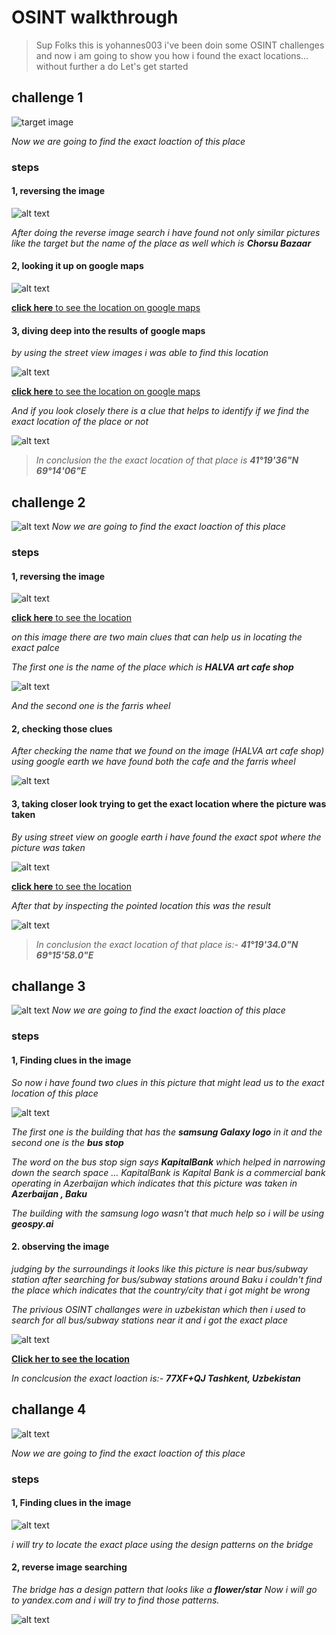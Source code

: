 # OSINT  walkthrough


> Sup Folks this is yohannes003 i've been doin some OSINT challenges and now i am going to show you how i found the exact locations... without further a do Let's get started

## challenge 1
![target image](IMG_2597.jpg)

*Now we are going to find the exact loaction of this place*
### steps
#### 1, reversing the image
![alt text](<Screenshot from 2024-07-18 14-11-20.png>)

*After doing the reverse image search i have found not only similar pictures like the target but the name of the place as well which is **Chorsu Bazaar***

#### 2, looking it up on google maps
![alt text](<Screenshot from 2024-07-18 14-11-51.png>)

[**click here** to see the location on google maps ](https://www.google.com/maps/dir/41.3273344,69.2830059/Chorsu+Bazaar,+Tafakkur+ko'chasi,+Tashkent,+Uzbekistan/@41.3265781,69.2349869,69m/data=!3m1!1e3!4m8!4m7!1m0!1m5!1m1!1s0x38ae8b9cdd04953d:0xf8109d550917a88e!2m2!1d69.2350318!2d41.3267357?entry=ttu)

#### 3, diving deep into the results of google maps

*by using the street view images i was able to find this location*

![alt text](<Screenshot from 2024-07-19 04-20-49.png>)

[**click here** to see the location on google maps ](https://www.google.com/maps/@41.326992,69.234329,3a,75y,193.02h,104.34t/data=!3m8!1e1!3m6!1sAF1QipNCBd40yminrRv4ggaK7zXae6Y4n-yUIhMGvfNF!2e10!3e11!6shttps:%2F%2Flh5.googleusercontent.com%2Fp%2FAF1QipNCBd40yminrRv4ggaK7zXae6Y4n-yUIhMGvfNF%3Dw900-h600-k-no-pi-14.340108030184226-ya23.023887977348465-ro0-fo90!7i7168!8i3581?coh=205410&entry=ttu)

*And if you look closely there is a clue that helps to identify if we find the exact location of the place or not*

![alt text](<Screenshot from 2024-07-19 04-37-00.png>)

>*In conclusion the the exact location of that place is **41°19'36"N 69°14'06"E***




## challenge 2

![alt text](IMG_2626.jpg)
*Now we are going to find the exact loaction of this place*
### steps
#### 1, reversing the image

![alt text](<Screenshot from 2024-07-19 05-01-50.png>)

[**click here** to see the location ](https://lens.google.com/search?ep=gsbubb&hl=en-ET&re=df&p=AbrfA8q46ZyYguibM0aOd_aCCSJvMeWCBYM3wtSv0B4spIzqyCEgqAhqnMso_g-SYYsosxQLRjdiCKXquIZHGcvbfPbEJ5HGl8FIflNBSDvkIGjVyW4C-rAFGhs-_BJS1NjM6UmBFC-ShbT8R1VoQrDbExSeaaFbvVUCej3JbdS4iiYZUC7IBPLTsvd5NdavYYhtdn6vHgyviusj0ZJ0m10j#lns=W251bGwsbnVsbCxudWxsLG51bGwsbnVsbCxudWxsLG51bGwsIkVrY0tKRGxqTURjM1pXUTFMV1EzTnpRdE5EZGpaQzFoWlRZekxUSTNOelJtTWpJek4ySmlaQklmYnkxa1R6SlhkME5DU210WFRVbG5SM0JuU1V4dVVESkpjWGsyWjBSQ2F3PT0iLG51bGwsbnVsbCxudWxsLDEsbnVsbCxbbnVsbCxudWxsLFswLDAsMTAwMDAwLDEwMDAwMF1dLG51bGwsWyI2OWM1ZmExNi1iYThjLTRmOGMtODBlYi1jYmRiMDJhNDA2NTkiXV0=)

*on this image there are two main clues that can help us in locating the exact palce*



*The first one is the name of the place which is **HALVA art cafe shop***

![alt text](<Screenshot from 2024-07-19 05-06-36.png>)

*And the second one is the farris wheel*

#### 2, checking those clues 

*After checking the name that we found on the image (HALVA art cafe shop) using google earth we have found both the cafe and the farris wheel*

![alt text](<Screenshot from 2024-07-19 05-15-18.png>)

#### 3, taking closer look trying to get the exact location where the picture was taken

*By using street view on google earth i have found the exact spot where the picture was taken*

![alt text](<Screenshot from 2024-07-19 05-23-15.png>)

[**click here** to see the location](https://earth.google.com/web/search/HALVA+art+cafe+shop/@41.32618951,69.26622238,457.28619085a,720.94479071d,35y,0h,0t,0r/data=Cn4aVBJOCiUweDM4YWU4YmJkZWI5Y2JmZjU6MHgzNGU2YTFhOTM2NDI5ZmY3GRxFMdS8qURAIaj0XVsJUVFAKhNIQUxWQSBhcnQgY2FmZSBzaG9wGAEgASImCiQJXwkI0_ypREARdtmbQl6pREAZnA7COX5RUUAhfJbs3JRQUUA6AwoBMA)

*After that by inspecting the pointed location this was the result*

![alt text](<Screenshot from 2024-07-19 05-31-44.png>)

>*In conclusion the exact location of that place is:- **41°19'34.0"N 69°15'58.0"E***

## challange 3 

![alt text](IMG_2658.jpg)
*Now we are going to find the exact loaction of this place*
### steps 
#### 1, Finding clues in the image

*So now i have found two clues in this picture that might lead us to the exact location of this place*

![alt text](<Screenshot from 2024-07-19 05-38-23.png>)

*The first one is the building that has the **samsung Galaxy logo** in it and the second one is the **bus stop***

*The word on the bus stop sign says **KapitalBank** which helped in narrowing down the search space ... KapitalBank is Kapital Bank is a commercial bank operating in Azerbaijan which indicates that this picture was taken in **Azerbaijan , Baku***

*The building with the samsung logo wasn't that much help so i will be using **geospy.ai***

#### 2. observing the image 

*judging by the surroundings it looks like this picture is near bus/subway station after searching for bus/subway stations around Baku i couldn't find the place which indicates that the country/city that i got might be wrong*

*The privious OSINT challanges were in uzbekistan which then i used to search for all bus/subway stations near it and i got the exact place*

![alt text](<Screenshot from 2024-07-19 07-26-27.png>)

[**Click her to see the location**](https://earth.google.com/web/search/77XF%2bQJ+Tashkent,+Uzbekistan/@41.2994537,69.2734985,446.22798765a,0d,60y,97.94501994h,100.35907751t,0r/data=CocBGl0SVwolMHgzOGFlOGIwY2MzNzllOWMzOjB4YzYyYzQzMDNjMzIzODEzMxkW2c73U6ZEQCHXo3A9ilFRQCocNzdYRitRSiBUYXNoa2VudCwgVXpiZWtpc3RhbhgBIAEiJgokCc89sy5-rkRAEYp05iHFq0RAGWzYMUS1U1FAIfwqXqEZUlFAIjAKLEFGMVFpcE9kZjZaRDFKNHZWX3dNdWtPMkJzWjR6Uk1LbTBOYkRMaEpfX2p0EAU6AwoBMA)

*In conclcusion the exact loaction is:- **77XF+QJ Tashkent, Uzbekistan***

## challange 4
![alt text](IMG_2747.jpg)

*Now we are going to find the exact loaction of this place*
### steps
#### 1, Finding clues in the image

![alt text](<Screenshot from 2024-07-19 07-46-42.png>)

*i will try to locate the exact place using the design patterns on the bridge*

#### 2, reverse image searching 

*The bridge has a design pattern that looks like a **flower/star** Now i will go to yandex.com and i will try to find those patterns.*

![alt text](<Screenshot from 2024-07-19 09-34-17.png>)

